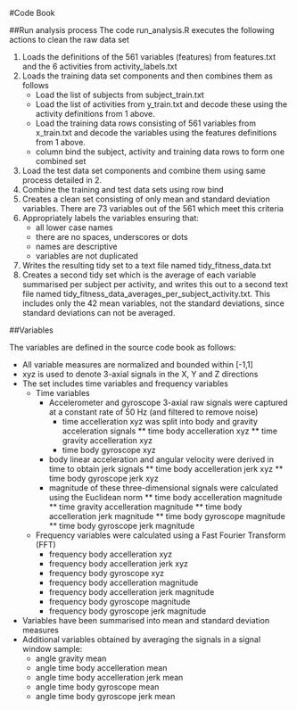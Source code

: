 #Code Book

##Run analysis process
The code run_analysis.R executes the following actions to clean the raw data set 
 1. Loads the definitions of the 561 variables (features) from features.txt and the 6 activities from activity_labels.txt
 2. Loads the training data set components and then combines them as follows
    * Load the list of subjects from subject_train.txt
    * Load the list of activities from y_train.txt and decode these using the activity definitions from 1 above.
    * Load the training data rows consisting of 561 variables from x_train.txt and decode the variables using the features definitions from 1 above.
    * column bind the subject, activity and training data rows to form one combined set
 3. Load the test data set components and combine them using same process detailed in 2.
 4. Combine the training and test data sets using row bind
 5. Creates a clean set consisting of only mean and standard deviation variables. There are 73 variables out of the 561 which meet this criteria
 6. Appropriately labels the variables ensuring that: 
    * all lower case names
    * there are no spaces, underscores or dots
    * names are descriptive
    * variables are not duplicated
 7. Writes the resulting tidy set to a text file named tidy_fitness_data.txt
 8. Creates a second tidy set which is the average of each variable summarised per subject per activity, and writes this out to a second text file named tidy_fitness_data_averages_per_subject_activity.txt. This includes only the 42 mean variables, not the standard deviations, since standard deviations can not be averaged.
 
##Variables

The variables are defined in the source code book as follows:
 * All variable measures are normalized and bounded within [-1,1]
 * xyz is used to denote 3-axial signals in the X, Y and Z directions 
 * The set includes time variables and frequency variables
   * Time variables 
     * Accelerometer and gyroscope 3-axial raw signals were captured at a constant rate of 50 Hz (and filtered to remove noise)
       * time accelleration xyz was split into body and gravity acceleration signals 
         ** time body accelleration xyz 
         ** time gravity accelleration xyz 
       * time body gyroscope xyz 
     * body linear acceleration and angular velocity were derived in time to obtain jerk signals 
       ** time body accelleration jerk xyz 
       ** time body gyroscope jerk xyz 
     * magnitude of these three-dimensional signals were calculated using the Euclidean norm
       ** time body accelleration magnitude 
       ** time gravity accelleration magnitude 
       ** time body accelleration jerk magnitude 
       ** time body gyroscope magnitude 
       ** time body gyroscope jerk magnitude  
   * Frequency variables were calculated using a Fast Fourier Transform (FFT)  
     * frequency body accelleration xyz 
     * frequency body accelleration jerk xyz  
     * frequency body gyroscope xyz 
     * frequency body accelleration magnitude 
     * frequency body accelleration jerk magnitude  
     * frequency body gyroscope magnitude 
     * frequency body gyroscope jerk magnitude 
 * Variables have been summarised into mean and standard deviation measures
 * Additional variables obtained by averaging the signals in a signal window sample:
   * angle gravity mean 
   * angle time body accelleration mean 
   * angle time body accelleration jerk mean 
   * angle time body gyroscope mean 
   * angle time body gyroscope jerk mean 
